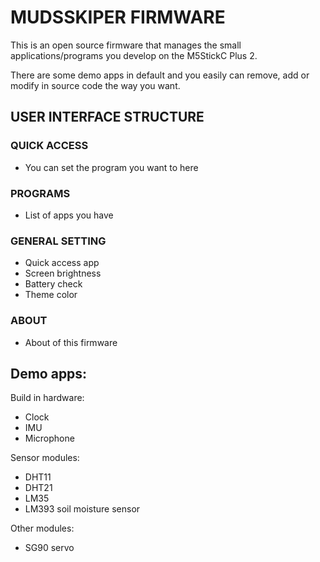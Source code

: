 # MUDSSKIPER FIRMWARE

This is an open source firmware that manages the small applications/programs you develop on the M5StickC Plus 2.

There are some demo apps in default and you easily can remove, add or modify in source code the way you want.

## USER INTERFACE STRUCTURE

### QUICK ACCESS

- You can set the program you want to here

### PROGRAMS

- List of apps you have

### GENERAL SETTING

- Quick access app
- Screen brightness
- Battery check
- Theme color

### ABOUT

- About of this firmware

## Demo apps:

Build in hardware:
- Clock
- IMU
- Microphone

Sensor modules:
- DHT11
- DHT21
- LM35
- LM393 soil moisture sensor

Other modules:
- SG90 servo

